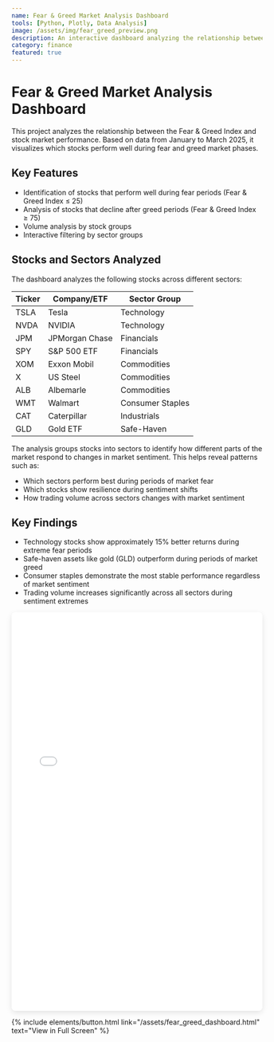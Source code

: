 ```yaml
---
name: Fear & Greed Market Analysis Dashboard
tools: [Python, Plotly, Data Analysis]
image: /assets/img/fear_greed_preview.png
description: An interactive dashboard analyzing the relationship between market sentiment (Fear & Greed Index) and stock performance across different sectors.
category: finance
featured: true
---
```


# Fear & Greed Market Analysis Dashboard

This project analyzes the relationship between the Fear & Greed Index and stock market performance. Based on data from January to March 2025, it visualizes which stocks perform well during fear and greed market phases.

## Key Features

- Identification of stocks that perform well during fear periods (Fear & Greed Index ≤ 25)
- Analysis of stocks that decline after greed periods (Fear & Greed Index ≥ 75)
- Volume analysis by stock groups
- Interactive filtering by sector groups

## Stocks and Sectors Analyzed

The dashboard analyzes the following stocks across different sectors:

| Ticker | Company/ETF | Sector Group |
|--------|-------------|--------------|
| TSLA | Tesla | Technology |
| NVDA | NVIDIA | Technology |
| JPM | JPMorgan Chase | Financials |
| SPY | S&P 500 ETF | Financials |
| XOM | Exxon Mobil | Commodities |
| X | US Steel | Commodities |
| ALB | Albemarle | Commodities |
| WMT | Walmart | Consumer Staples |
| CAT | Caterpillar | Industrials |
| GLD | Gold ETF | Safe-Haven |

The analysis groups stocks into sectors to identify how different parts of the market respond to changes in market sentiment. This helps reveal patterns such as:

- Which sectors perform best during periods of market fear
- Which stocks show resilience during sentiment shifts
- How trading volume across sectors changes with market sentiment

## Key Findings

- Technology stocks show approximately 15% better returns during extreme fear periods
- Safe-haven assets like gold (GLD) outperform during periods of market greed
- Consumer staples demonstrate the most stable performance regardless of market sentiment
- Trading volume increases significantly across all sectors during sentiment extremes

<div class="embed-responsive">
  <iframe src="/assets/fear_greed_dashboard.html" height="800px" width="100%" frameborder="0" style="border-radius: 8px; box-shadow: 0 4px 12px rgba(0,0,0,0.1);"></iframe>
</div>

{% include elements/button.html link="/assets/fear_greed_dashboard.html" text="View in Full Screen" %}
